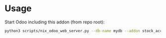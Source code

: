 # Usage

Start Odoo including this addon (from repo root):

```bash
python3 scripts/nix_odoo_web_server.py --db-name mydb --addon stock_account_product_run_fifo_hook
```
